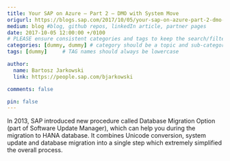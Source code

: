```yaml
---
title: Your SAP on Azure – Part 2 – DMO with System Move
origurl: https://blogs.sap.com/2017/10/05/your-sap-on-azure-part-2-dmo-with-system-move/
medium: blog #blog, github repos, linkedIn article, partner pages
date: 2017-10-05 12:00:00 +/0100
# PLEASE ensure consistent categories and tags to keep the search/filtering meaningful!
categories: [dummy, dummy] # category should be a topic and sub-category primary product
tags: [dummy]     # TAG names should always be lowercase

author:
  name: Bartosz Jarkowski
  link: https://people.sap.com/bjarkowski

comments: false

pin: false
---
```

In 2013, SAP introduced new procedure called Database Migration Option (part of Software Update Manager), which can help you during the migration to HANA database. It combines Unicode conversion, system update and database migration into a single step which extremely simplified the overall process.
